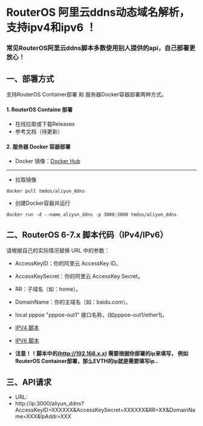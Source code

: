 # RouterOS 阿里云ddns动态域名解析，支持ipv4和ipv6 ！

### 常见RouterOS阿里云ddns脚本多数使用别人提供的api，自己部署更放心！

## 一、部署方式

支持RouterOS Container部署 和 服务器Docker容器部署两种方式。

#### 1. RouterOS Containe 部署
- 在线拉取或下载Releases
- 参考文档（待更新）

#### 2. 服务器 Docker 容器部署
- Docker 镜像：[Docker Hub](https://hub.docker.com/r/tmdos/aliyun_ddns)
- ----------
- 拉取镜像
```
docker pull tmdos/aliyun_ddns
```
- 创建Docker容器并运行
```
docker run -d --name aliyun_ddns -p 3000:3000 tmdos/aliyun_ddns
```
## 二、RouterOS 6-7.x 脚本代码（IPv4/IPv6） 

请根据自己的实际情况替换 URL 中的参数：
- AccessKeyID：你的阿里云 AccessKey ID。
- AccessKeySecret：你的阿里云 AccessKey Secret。
- RR：子域名（如：home）。
- DomainName：你的主域名（如：baidu.com）。
- local pppoe "pppoe-out1" 接口名称，(如pppoe-out1/ether1)。
- [IPV4 脚本](https://github.com/tmdos/RouterOS-ddns-for-aliyun/blob/master/IPv4-Script)
- [IPV6 脚本](https://github.com/tmdos/RouterOS-ddns-for-aliyun/blob/master/IPv6-Script)

- **注意！！脚本中的(http://192.168.x.x) 需要根据你部署的ip来填写，
          例如RouterOS Container部署，那么EVTH的ip就是需要填写ip..**

## 三、API请求
- URL:
- http://ip:3000/aliyun_ddns?AccessKeyID=XXXXXX&AccessKeySecret=XXXXXX&RR=XX&DomainName=XXX&IpAddr=XXX
